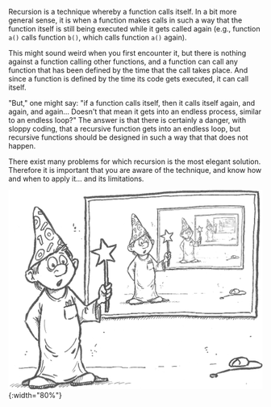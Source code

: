 Recursion is a technique whereby a function calls itself. In a bit more
general sense, it is when a function makes calls in such a way that the
function itself is still being executed while it gets called again
(e.g., function `a()` calls function `b()`, which calls function `a()`
again).

This might sound weird when you first encounter it, but there is nothing
against a function calling other functions, and a function can call any
function that has been defined by the time that the call takes place.
And since a function is defined by the time its code gets executed, it
can call itself.

"But," one might say: "if a function calls itself, then it calls itself
again, and again, and again… Doesn't that mean it gets into an endless
process, similar to an endless loop?" The answer is that there is
certainly a danger, with sloppy coding, that a recursive function gets
into an endless loop, but recursive functions should be designed in such
a way that that does not happen.

There exist many problems for which recursion is the most elegant
solution. Therefore it is important that you are aware of the technique,
and know how and when to apply it... and its limitations.

![recursion](media/Recursion.png "recursion"){:width="80%"}


